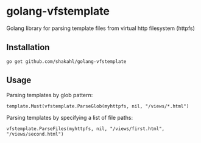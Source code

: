 golang-vfstemplate
=======================

Golang library for parsing template files from virtual http filesystem (httpfs)

## Installation

```
go get github.com/shakahl/golang-vfstemplate
```

## Usage

Parsing templates by glob pattern:

```
template.Must(vfstemplate.ParseGlob(myhttpfs, nil, "/views/*.html")
```

Parsing templates by specifying a list of file paths:

```
vfstemplate.ParseFiles(myhttpfs, nil, "/views/first.html", "/views/second.html")
```

